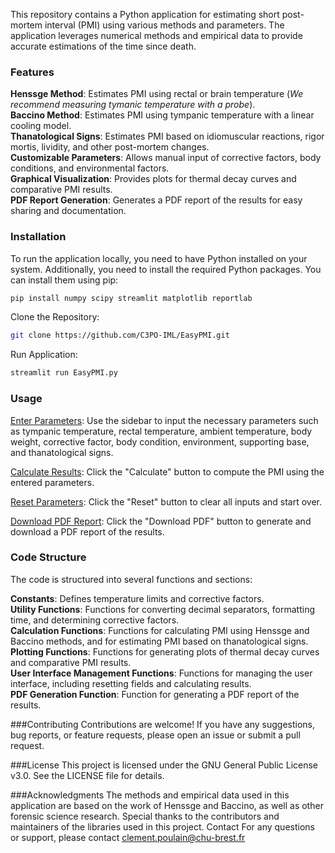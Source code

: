 This repository contains a Python application for estimating short post-mortem interval (PMI) using various methods and parameters. 
The application leverages numerical methods and empirical data to provide accurate estimations of the time since death.

### Features
**Henssge Method**: Estimates PMI using rectal or brain temperature (*We recommend measuring tymanic temperature with a probe*).  
**Baccino Method**: Estimates PMI using tympanic temperature with a linear cooling model.  
**Thanatological Signs**: Estimates PMI based on idiomuscular reactions, rigor mortis, lividity, and other post-mortem changes.  
**Customizable Parameters**: Allows manual input of corrective factors, body conditions, and environmental factors.  
**Graphical Visualization**: Provides plots for thermal decay curves and comparative PMI results.  
**PDF Report Generation**: Generates a PDF report of the results for easy sharing and documentation.  

### Installation
To run the application locally, you need to have Python installed on your system. Additionally, you need to install the required Python packages. You can install them using pip:
```bash
pip install numpy scipy streamlit matplotlib reportlab
```

Clone the Repository:
```bash
git clone https://github.com/C3PO-IML/EasyPMI.git
```

Run Application:
```bash
streamlit run EasyPMI.py
```

### Usage 
<ins>Enter Parameters</ins>: Use the sidebar to input the necessary parameters such as tympanic temperature, rectal temperature, ambient temperature, body weight, corrective factor, body condition, environment, supporting base, and thanatological signs.

<ins>Calculate Results</ins>: Click the "Calculate" button to compute the PMI using the entered parameters.

<ins>Reset Parameters</ins>: Click the "Reset" button to clear all inputs and start over.

<ins>Download PDF Report</ins>: Click the "Download PDF" button to generate and download a PDF report of the results.

### Code Structure
The code is structured into several functions and sections:

**Constants**: Defines temperature limits and corrective factors.  
**Utility Functions**: Functions for converting decimal separators, formatting time, and determining corrective factors.  
**Calculation Functions**: Functions for calculating PMI using Henssge and Baccino methods, and for estimating PMI based on thanatological signs.  
**Plotting Functions**: Functions for generating plots of thermal decay curves and comparative PMI results.  
**User Interface Management Functions**: Functions for managing the user interface, including resetting fields and calculating results.  
**PDF Generation Function**: Function for generating a PDF report of the results.

###Contributing
Contributions are welcome! If you have any suggestions, bug reports, or feature requests, please open an issue or submit a pull request.

###License
This project is licensed under the GNU General Public License v3.0. See the LICENSE file for details.

###Acknowledgments
The methods and empirical data used in this application are based on the work of Henssge and Baccino, as well as other forensic science research.
Special thanks to the contributors and maintainers of the libraries used in this project.
Contact
For any questions or support, please contact clement.poulain@chu-brest.fr
